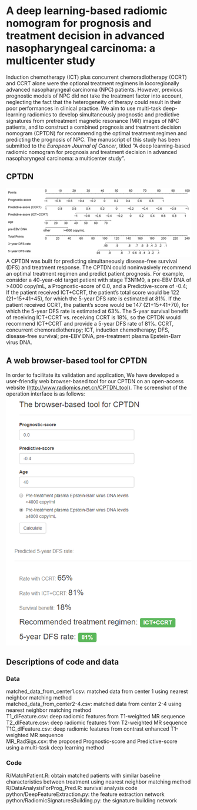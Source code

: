 # A deep learning-based radiomic nomogram for prognosis and treatment decision in advanced nasopharyngeal carcinoma: a multicenter study
Induction chemotherapy (ICT) plus concurrent chemoradiotherapy (CCRT) and CCRT alone were the optional treatment regimens in locoregionally advanced nasopharyngeal carcinoma (NPC) patients. However, previous prognostic models of NPC did not take the treatment factor into account, neglecting the fact that the heterogeneity of therapy could result in their poor performances in clinical practice. We aim to use multi-task deep-learning radiomics to develop simultaneously prognostic and predictive signatures from pretreatment magnetic resonance (MR) images of NPC patients, and to construct a combined prognosis and treatment decision nomogram (CPTDN) for recommending the optimal treatment regimen and predicting the prognosis of NPC. The manuscript of this study has been submitted to the *European Journal of Cancer*, titled “A deep learning-based radiomic nomogram for prognosis and treatment decision in advanced nasopharyngeal carcinoma: a multicenter study”.  
## CPTDN
![Zlz-shoulder/CPTDN/blob/main](CPTDN.png)  
A CPTDN was built for predicting simultaneously disease-free survival (DFS) and treatment response. The CPTDN could noninvasively recommend an optimal treatment regimen and predict patient prognosis. For example, consider a 40-year-old target patient with stage T3N1M0, a pre-EBV DNA of >4000 copy/mL, a Prognostic-score of 0.0, and a Predictive-score of -0.4; If the patient received ICT+CCRT, the patient’s total score would be 122 (21+15+41+45), for which the 5-year DFS rate is estimated at 81%. If the patient received CCRT, the patient’s score would be 147 (21+15+41+70), for which the 5-year DFS rate is estimated at 63%. The 5-year survival benefit of receiving ICT+CCRT vs. receiving CCRT is 18%, so the CPTDN would recommend ICT+CCRT and provide a 5-year DFS rate of 81%. CCRT, concurrent chemoradiotherapy; ICT, induction chemotherapy; DFS, disease-free survival; pre-EBV DNA, pre-treatment plasma Epstein-Barr virus DNA.  
## A web browser-based tool for CPTDN
In order to facilitate its validation and application, We have developed a user-friendly web browser-based tool for our CPTDN on an open-access website (http://www.radiomics.net.cn/CPTDN_tool). The screenshot of the operation interface is as follows:  
![Zlz-shoulder/CPTDN/blob/main](CPTDN-tool.png) 
## Descriptions of code and data
### Data
matched_data_from_center1.csv: matched data from center 1 using nearest neighbor matching method  
matched_data_from_center2-4.csv: matched data from center 2-4 using nearest neighbor matching method  
T1_dlFeature.csv: deep radiomic features from T1-weighted MR sequence  
T2_dlFeature.csv: deep radiomic features from T2-weighted MR sequence  
T1C_dlFeature.csv: deep radiomic features from contrast enhanced T1-weighted MR sequence  
MR_RadSigs.csv: the proposed Prognostic-score and Predictive-score using a multi-task deep learning method
### Code
R/MatchPatient.R: obtain matched patients with similar baseline characteristics between treatment using nearest neighbor matching method  
R/DataAnalysisForProg_Pred.R: survival analysis code  
python/DeepFeatureExtraction.py: the feature extraction network  
python/RadiomicSignaturesBuilding.py: the signature building network  
